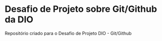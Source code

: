 # Desafio de Projeto sobre Git/Github da DIO
Repositório criado para o Desafio de Projeto DIO - Git/Github
